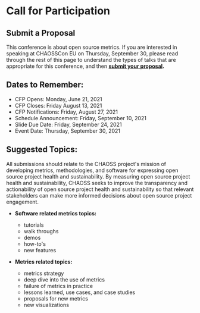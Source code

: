 # Call for Participation

## Submit a Proposal

This conference is about open source metrics.
If you are interested in speaking at CHAOSSCon EU on Thursday, September 30,
please read through the rest of this page to understand the types of talks
that are appropriate for this conference, and then **[submit your proposal][submit].**  


## Dates to Remember:  
* CFP Opens: Monday, June 21, 2021
* CFP Closes: Friday August 13, 2021
* CFP Notifications: Friday, August 27, 2021
* Schedule Announcement: Friday, September 10, 2021
* Slide Due Date: Friday, September 24, 2021
* Event Date: Thursday, September 30, 2021


## Suggested Topics:
All submissions should relate to the CHAOSS project's mission of developing
metrics, methodologies, and software for expressing open source project
health and sustainability. By measuring open source project health and
sustainability, CHAOSS seeks to improve the transparency and
actionability of open source project health and sustainability so
that relevant stakeholders can make more informed decisions about
open source project engagement.  

- **Software related metrics topics:**  
   + tutorials  
   + walk throughs  
   + demos  
   + how-to's  
   + new features  


- **Metrics related topics:**  
   + metrics strategy  
   + deep dive into the use of metrics  
   + failure of metrics in practice  
   + lessons learned, use cases, and case studies  
   + proposals for new metrics  
   + new visualizations  


[submit]: https://docs.google.com/forms/d/14oG7HdBS7eQDi3tDoBSiKpm5FaUqYWj5FV-puxmZtzg/viewform?edit_requested=true
